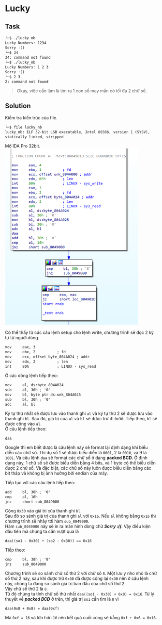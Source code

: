 # Lucky
## Task
```
└─$ ./lucky_nb
Lucky Numbers: 1234
Sorry :((
└─$ 34
34: command not found
└─$ ./lucky_nb
Lucky Numbers: 1 2 3
Sorry :((
└─$ 2 3
2: command not found
```
> Okay, việc cần làm là tìm ra 1 con số may mắn có tối đa 2 chữ số.  

## Solution
Kiểm tra kiến trúc của file.
```
└─$ file lucky_nb
lucky_nb: ELF 32-bit LSB executable, Intel 80386, version 1 (SYSV), statically linked, stripped
```

Mở IDA Pro 32bit.  
![](https://github.com/datthinh1801/NT209.L21.ANTN-Challenges/blob/main/Lucky/lucky_ida.png)  

Có thể thấy từ các câu lệnh setup cho lệnh write, chương trình sẽ đọc 2 ký tự từ người dùng.  
```
mov     eax, 3
mov     ebx, 2          ; fd
mov     ecx, offset byte_804A024 ; addr
mov     edx, 2          ; len
int     80h             ; LINUX - sys_read
```

Ở các dòng lệnh tiếp theo:  
```
mov     al, ds:byte_804A024
sub     al, 30h ; '0'
mov     bl, byte ptr ds:unk_804A025
sub     bl, 30h ; '0'
adc     al, bl
```  
Ký tự thứ nhất sẽ được lưu vào thanh ghi `al` và ký tự thứ 2 sẽ được lưu vào thanh ghi `bl`. Sau đó, giá trị của `al` và `bl` sẽ được trừ đi `0x30`. Tiếp theo, `bl` sẽ được cộng vào `al`.  
Ở câu lệnh tiếp theo:
```
daa
```  
Google thì em biết được là câu lệnh này sẽ format lại định dạng khi biểu diễn các chữ số. Thí dụ số 1 sẽ được biểu diễn là `0001`, 2 là `0010`, và 9 là `1001`. Và câu lệnh `daa` sẽ format các chữ số ở dạng **packed BCD**. Ở định dạng này, 1 chữ số sẽ được biểu diễn bằng 4 bits, và 1 byte có thể biểu diễn được 2 chữ số. Và đặc biệt, các chữ số này luôn được biểu diễn bằng các bit thấp và không bị ảnh hưởng bởi endian của máy.  

Tiếp tục với các câu lệnh tiếp theo:
```
add     bl, 30h ; '0'
cmp     al, 16h
jnz     short sub_8049000
```  
Cộng `0x30` vào giá trị của thanh ghi `bl`.  
Sau đó so sánh giá trị của thanh ghi `al` với `0x16`. Nếu `al` không bằng `0x16` thì chương trình sẽ nhảy tới hàm `sub_8049000`.  
Hàm `sub_8049000` này sẽ in ra màn hình dòng chữ ***Sorry :((***. Vậy điều kiện đầu tiên mà chúng ta cần vượt qua là  
```
daa((so1 - 0x30) + (so2 - 0x30)) == 0x16
```

Tiếp theo:
```
cmp     bl, 38h ; '8'
jnz     sub_8049000
```
Chương trình sẽ so sánh chữ số thứ 2 với chữ số `8`. Một lưu ý nho nhỏ là chữ số thứ 2 này, sau khi được trừ `0x30` đã được cộng lại `0x30` nên ở câu lệnh này, chúng ta đang so sánh giá trị ban đầu của chữ số thứ 2.  
Vậy chữ số thứ 2 là `8`.  
Từ đó chúng ta tính chữ số thứ nhất `daa((so1 - 0x30) + 0x8) = 0x16`. Từ lý thuyết về ***packed BCD*** ở trên, thì giá trị `so1` cần tìm là `8` vì
```
daa(0x8 + 0x8) = daa(0xf)
```
Mà `0xf = 16` và lớn hơn `10` nên kết quả cuối cùng sẽ bằng `0xf + 0x6 = 0x16`.
